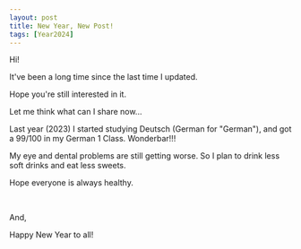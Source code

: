 ```yaml
---
layout: post
title: New Year, New Post!
tags: [Year2024] 
---
```


Hi!

It've been a long time since the last time I updated.

Hope you're still interested in it.

Let me think what can I share now...

Last year (2023) I started studying Deutsch (German for "German"), and got a 99/100 in my  German 1 Class. Wonderbar!!!

My eye and dental problems are still getting worse. So I plan to drink less soft drinks and eat less sweets.

Hope everyone is always healthy.

<br>
  
And, 

Happy New Year to all!
